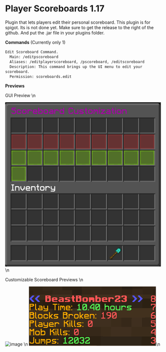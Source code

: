 # Player Scoreboards 1.17
Plugin that lets players edit their personal scoreboard. This plugin is for spigot. Its is not done yet.
Make sure to get the release to the right of the github. And put the .jar file in your plugins folder.

**Commands** (Currently only 1)
```
Edit Scoreboard Command.
  Main: /editpscoreboard
  Aliases: /editplayerscoreboard, /pscoreboard, /editscoreboard
  Description: This command brings up the UI menu to edit your scoreboard.
  Permission: scoreboards.edit
```

**Previews**

GUI Preview \n

![image](https://github.com/BeastBomber23/Minecraft-Player-Scoreboards-Spigot-Plugin-1.17/blob/main/Test/Assets/GuiPreview.png?raw=true) \n

Customizable Scoreboard Previews \n

![image](https://user-images.githubusercontent.com/59712082/124218396-1ecd0880-dac8-11eb-82f0-a5509ba700b8.png) \n
![image](https://github.com/BeastBomber23/Minecraft-Player-Scoreboards-Spigot-Plugin-1.17/blob/main/Test/Assets/ScoreboardPreview2.png?raw=true)\n
